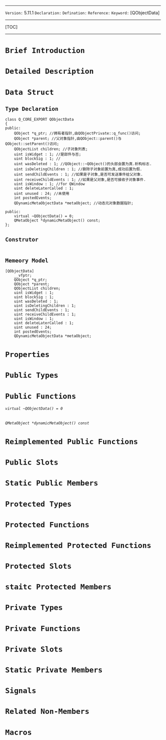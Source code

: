 ***
`Version:` 5.11.1
`Declaration:`
`Defination:`
`Reference:`
`Keyword:` \[QObjectData\]

***
[TOC]
***


# `Brief Introduction`
# `Detailed Description`

# `Data Struct`

## `Type Declaration`

```
class Q_CORE_EXPORT QObjectData 
{
public:
    QObject *q_ptr;	//拥有者指针,由QObjectPrivate::q_func()访问;
    QObject *parent; //父对象指针,由QObject::parent()与QObject::setParent()访问;
    QObjectList children; //子对象列表;
    uint isWidget : 1; //是部件与否;
    uint blockSig : 1; //
    uint wasDeleted : 1; //QObject::~QObject()的头部会置为真.析构标志.
    uint isDeletingChildren : 1; //删除子对象前置为真,成功后置为假.
    uint sendChildEvents : 1; //如果是子对象,是否可发送事件给父对象.
    uint receiveChildEvents : 1; //如果是父对象,是否可接收子对象事件.
    uint isWindow : 1; //for QWindow
    uint deleteLaterCalled : 1;
    uint unused : 24; //未使用
    int postedEvents;
    QDynamicMetaObjectData *metaObject; //动态元对象数据指针;
    
public:
    virtual ~QObjectData() = 0;
    QMetaObject *dynamicMetaObject() const;
};
```

## `Construtor`
```

```
## `Memeory Model`
```
[QObjectData]
    __vfptr;
    QObject *q_ptr;
    QObject *parent;
    QObjectList children;
    uint isWidget : 1;
    uint blockSig : 1;
    uint wasDeleted : 1;
    uint isDeletingChildren : 1;
    uint sendChildEvents : 1;
    uint receiveChildEvents : 1;
    uint isWindow : 1;
    uint deleteLaterCalled : 1;
    uint unused : 24;
    int postedEvents;
    QDynamicMetaObjectData *metaObject;
```

# `Properties`

# `Public Types`

# `Public Functions`

###### `virtual ~QObjectData() = 0`

###### `QMetaObject *dynamicMetaObject() const`



# `Reimplemented Public Functions`
# `Public Slots`

# `Static Public Members`

# `Protected Types`
# `Protected Functions`
# `Reimplemented Protected Functions`
# `Protected Slots`
# `staitc Protected Members`

# `Private Types`
# `Private Functions`
# `Private Slots`
# `Static Private Members`

# `Signals`
# `Related Non-Members`
# `Macros`
